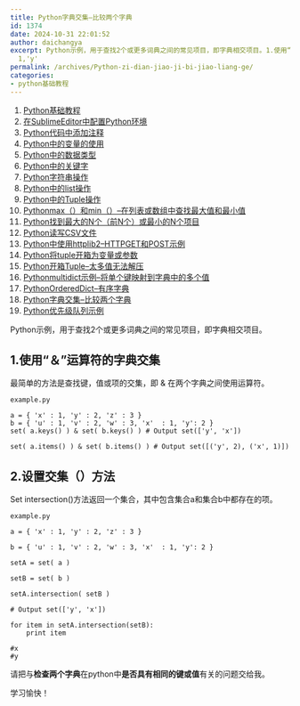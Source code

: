 ```yaml
---
title: Python字典交集–比较两个字典
id: 1374
date: 2024-10-31 22:01:52
author: daichangya
excerpt: Python示例，用于查找2个或更多词典之间的常见项目，即字典相交项目。1.使用“＆”运算符的字典交集最简单的方法是查找键，值或项的交集，即&amp;在两个字典之间使用运算符。example.pya={'x'1,'y'2,'z'3}b={'u'1,'v'2,'w'3,'x'
  1,'y'
permalink: /archives/Python-zi-dian-jiao-ji-bi-jiao-liang-ge/
categories:
- python基础教程
---
```


1. [Python基础教程](https://blog.jsdiff.com/archives/python基础教程)
2. [在SublimeEditor中配置Python环境](https://blog.jsdiff.com/archives/在sublimeeditor中配置python环境)
3. [Python代码中添加注释](https://blog.jsdiff.com/archives/python代码中添加注释)
4. [Python中的变量的使用](https://blog.jsdiff.com/archives/python中的变量的使用)
5. [Python中的数据类型](https://blog.jsdiff.com/archives/python中的数据类型)
6. [Python中的关键字](https://blog.jsdiff.com/archives/python中的关键字)
7. [Python字符串操作](https://blog.jsdiff.com/archives/python字符串操作)
8. [Python中的list操作](https://blog.jsdiff.com/archives/python中的list操作)
9. [Python中的Tuple操作](https://blog.jsdiff.com/archives/python中的tuple操作)
10. [Pythonmax（）和min（）–在列表或数组中查找最大值和最小值](https://blog.jsdiff.com/archives/pythonmax和min在列表或数组中查找最大值和最小值)
11. [Python找到最大的N个（前N个）或最小的N个项目](https://blog.jsdiff.com/archives/python找到最大的n个前n个或最小的n个项目)
12. [Python读写CSV文件](https://blog.jsdiff.com/archives/python读写csv文件)
13. [Python中使用httplib2–HTTPGET和POST示例](https://blog.jsdiff.com/archives/python中使用httplib2httpget和post示例)
14. [Python将tuple开箱为变量或参数](https://blog.jsdiff.com/archives/python将tuple开箱为变量或参数)
15. [Python开箱Tuple–太多值无法解压](https://blog.jsdiff.com/archives/python开箱tuple太多值无法解压)
16. [Pythonmultidict示例–将单个键映射到字典中的多个值](https://blog.jsdiff.com/archives/pythonmultidict示例将单个键映射到字典中的多个值)
17. [PythonOrderedDict–有序字典](https://blog.jsdiff.com/archives/pythonordereddict有序字典)
18. [Python字典交集–比较两个字典](https://blog.jsdiff.com/archives/python字典交集比较两个字典)
19. [Python优先级队列示例](https://blog.jsdiff.com/archives/python优先级队列示例)


Python示例，用于查找2个或更多词典之间的常见项目，即字典相交项目。

1.使用“＆”运算符的字典交集
---------------

最简单的方法是查找键，值或项的交集，即 & 在两个字典之间使用运算符。

```
example.py

a = { 'x' : 1, 'y' : 2, 'z' : 3 }
b = { 'u' : 1, 'v' : 2, 'w' : 3, 'x'  : 1, 'y': 2 }
set( a.keys() ) & set( b.keys() ) # Output set(['y', 'x'])

set( a.items() ) & set( b.items() ) # Output set([('y', 2), ('x', 1)])
```
2.设置交集（）方法
----------

Set intersection()方法返回一个集合，其中包含集合a和集合b中都存在的项。
```
example.py

a = { 'x' : 1, 'y' : 2, 'z' : 3 }

b = { 'u' : 1, 'v' : 2, 'w' : 3, 'x'  : 1, 'y': 2 }

setA = set( a )

setB = set( b )

setA.intersection( setB ) 

# Output set(['y', 'x'])

for item in setA.intersection(setB):
	print item
	
#x
#y
```
请把与**检查两个字典**在python中**是否具有相同的键或值**有关的问题交给我。

学习愉快！
